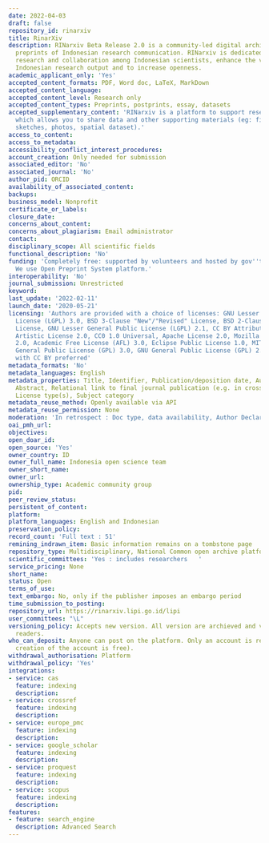 ```yaml
---
date: 2022-04-03
draft: false
repository_id: rinarxiv
title: RinarXiv
description: RINarxiv Beta Release 2.0 is a community-led digital archive for unpublished
  preprints of Indonesian research communication. RINarxiv is dedicated to foster
  research and collaboration among Indonesian scientists, enhance the visibility of
  Indonesian research output and to increase openness.
academic_applicant_only: 'Yes'
accepted_content_formats: PDF, Word doc, LaTeX, MarkDown
accepted_content_language:
accepted_content_level: Research only
accepted_content_types: Preprints, postprints, essay, datasets
accepted_supplementary_content: 'RINarxiv is a platform to support research dissemination
  which allows you to share data and other supporting materials (eg: figures, illustrations,
  sketches, photos, spatial dataset).'
access_to_content:
access_to_metadata:
accessibility_conflict_interest_procedures:
account_creation: Only needed for submission
associated_editor: 'No'
associated_journal: 'No'
author_pid: ORCID
availability_of_associated_content:
backups:
business_model: Nonprofit
certificate_or_labels:
closure_date:
concerns_about_content:
concerns_about_plagiarism: Email administrator
contact:
disciplinary_scope: All scientific fields
functional_description: 'No'
funding: 'Completely free: supported by volunteers and hosted by gov''t institution.
  We use Open Preprint System platform.'
interoperability: 'No'
journal_submission: Unrestricted
keyword:
last_update: '2022-02-11'
launch_date: '2020-05-21'
licensing: 'Authors are provided with a choice of licenses: GNU Lesser General Public
  License (LGPL) 3.0, BSD 3-Clause "New"/"Revised" License, BSD 2-Clause "Simplified"
  License, GNU Lesser General Public License (LGPL) 2.1, CC BY Attribution 4.0 International,
  Artistic License 2.0, CC0 1.0 Universal, Apache License 2.0, Mozilla Public License
  2.0, Academic Free License (AFL) 3.0, Eclipse Public License 1.0, MIT License, GNU
  General Public License (GPL) 3.0, GNU General Public License (GPL) 2.0, No license,
  with CC BY preferred'
metadata_formats: 'No'
metadata_languages: English
metadata_properties: Title, Identifier, Publication/deposition date, Author name(s),
  Abstract, Relational link to final journal publication (e.g. in crossref metadata),
  License type(s), Subject category
metadata_reuse_method: Openly available via API
metadata_reuse_permission: None
moderation: 'In retrospect : Doc type, data availability, Author Declaration,'
oai_pmh_url:
objectives:
open_doar_id:
open_source: 'Yes'
owner_country: ID
owner_full_name: Indonesia open science team
owner_short_name:
owner_url:
ownership_type: Academic community group
pid:
peer_review_status:
persistent_of_content:
platform:
platform_languages: English and Indonesian
preservation_policy:
record_count: 'Full text : 51'
remining_indrawn_item: Basic information remains on a tombstone page
repository_type: Multidisciplinary, National Common open archive platform
scientific_committees: 'Yes : includes researchers   '
service_pricing: None
short_name:
status: Open
terms_of_use:
text_embargo: No, only if the publisher imposes an embargo period
time_submission_to_posting:
repository_url: https://rinarxiv.lipi.go.id/lipi
user_committees: "\L"
versioning_policy: Accepts new version. All version are archieved and visible for
  readers.
who_can_deposit: Anyone can post on the platform. Only an account is required ( The
  creation of the account is free).
withdrawal_authorisation: Platform
withdrawal_policy: 'Yes'
integrations:
- service: cas
  feature: indexing
  description:
- service: crossref
  feature: indexing
  description:
- service: europe_pmc
  feature: indexing
  description:
- service: google_scholar
  feature: indexing
  description:
- service: proquest
  feature: indexing
  description:
- service: scopus
  feature: indexing
  description:
features:
- feature: search_engine
  description: Advanced Search
---
```



